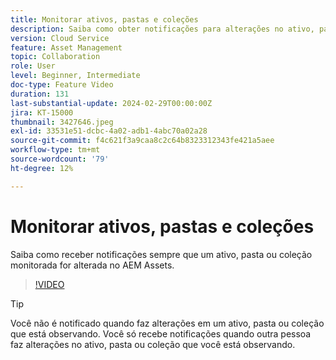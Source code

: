 ```yaml
---
title: Monitorar ativos, pastas e coleções
description: Saiba como obter notificações para alterações no ativo, pasta ou coleção da AEM Assets.
version: Cloud Service
feature: Asset Management
topic: Collaboration
role: User
level: Beginner, Intermediate
doc-type: Feature Video
duration: 131
last-substantial-update: 2024-02-29T00:00:00Z
jira: KT-15000
thumbnail: 3427646.jpeg
exl-id: 33531e51-dcbc-4a02-adb1-4abc70a02a28
source-git-commit: f4c621f3a9caa8c2c64b8323312343fe421a5aee
workflow-type: tm+mt
source-wordcount: '79'
ht-degree: 12%

---
```


# Monitorar ativos, pastas e coleções

Saiba como receber notificações sempre que um ativo, pasta ou coleção monitorada for alterada no AEM Assets.

>[!VIDEO](https://video.tv.adobe.com/v/3427646/?learn=on)

>[!TIP]
>
> Você não é notificado quando faz alterações em um ativo, pasta ou coleção que está observando. Você só recebe notificações quando outra pessoa faz alterações no ativo, pasta ou coleção que você está observando.
